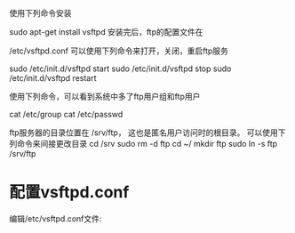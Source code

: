 使用下列命令安装

sudo apt-get install vsftpd
安装完后，ftp的配置文件在

/etc/vsftpd.conf
可以使用下列命令来打开，关闭，重启ftp服务

sudo /etc/init.d/vsftpd start
sudo /etc/init.d/vsftpd stop
sudo /etc/init.d/vsftpd restart

使用下列命令，可以看到系统中多了ftp用户组和ftp用户

cat /etc/group
cat /etc/passwd

ftp服务器的目录位置在 /srv/ftp， 这也是匿名用户访问时的根目录。
可以使用下列命令来间接更改目录
cd /srv
sudo rm -d ftp
cd ~/
mkdir ftp
sudo ln -s ftp /srv/ftp

# 配置vsftpd.conf

编辑/etc/vsftpd.conf文件:
